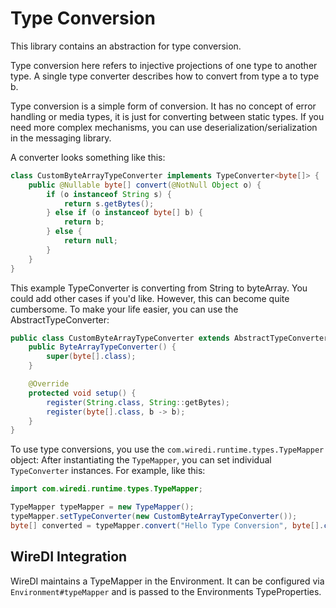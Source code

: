 # Type Conversion

This library contains an abstraction for type conversion.

Type conversion here refers to injective projections of one type to another type.
A single type converter describes how to convert from type a to type b.

Type conversion is a simple form of conversion.
It has no concept of error handling or media types, it is just for converting between static types.
If you need more complex mechanisms, you can use deserialization/serialization in the messaging library.

A converter looks something like this:

```java
class CustomByteArrayTypeConverter implements TypeConverter<byte[]> {
    public @Nullable byte[] convert(@NotNull Object o) {
        if (o instanceof String s) {
            return s.getBytes();
        } else if (o instanceof byte[] b) {
            return b;
        } else {
            return null;
        }
    }
}
```

This example TypeConverter is converting from String to byteArray.
You could add other cases if you'd like.
However, this can become quite cumbersome.
To make your life easier, you can use the AbstractTypeConverter:

```java
public class CustomByteArrayTypeConverter extends AbstractTypeConverter<byte[]> {
    public ByteArrayTypeConverter() {
        super(byte[].class);
    }

    @Override
    protected void setup() {
        register(String.class, String::getBytes);
        register(byte[].class, b -> b);
    }
}
```

To use type conversions, you use the `com.wiredi.runtime.types.TypeMapper` object:
After instantiating the `TypeMapper`, you can set individual `TypeConverter` instances.
For example, like this:

```java
import com.wiredi.runtime.types.TypeMapper;

TypeMapper typeMapper = new TypeMapper();
typeMapper.setTypeConverter(new CustomByteArrayTypeConverter());
byte[] converted = typeMapper.convert("Hello Type Conversion", byte[].class);
```

## WireDI Integration

WireDI maintains a TypeMapper in the Environment.
It can be configured via `Environment#typeMapper` and is passed to the Environments TypeProperties.
